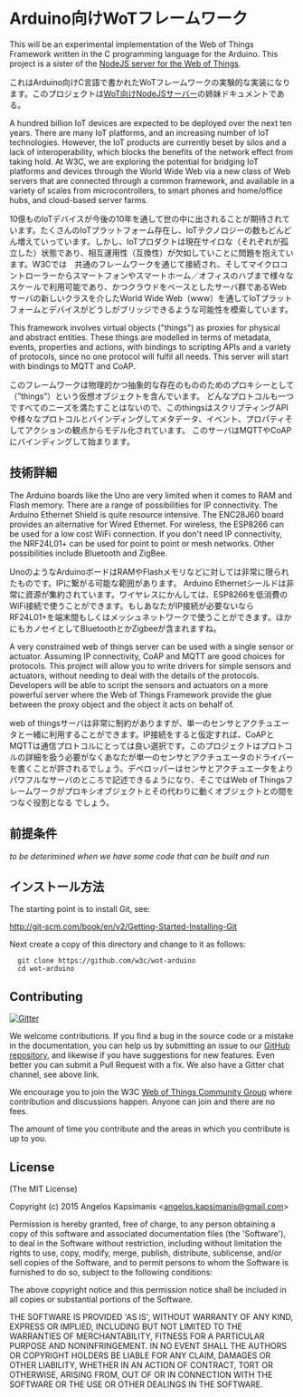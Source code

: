 # Arduino向けWoTフレームワーク

This will be an experimental implementation of the Web of Things Framework written in the C programming language for the Arduino. This project is a sister of the [NodeJS server for the Web of Things](https://github.com/w3c/web-of-things-framework).

これはArduino向けC言語で書かれたWoTフレームワークの実験的な実装になります。このプロジェクトは[WoT向けNodeJSサーバー](https://github.com/w3c/web-of-things-framework)の姉妹ドキュメントである。

A hundred billion IoT devices are expected to be deployed over the next ten years. There are many IoT platforms, and an increasing number of IoT technologies. However, the IoT products are currently beset by silos and a lack of interoperability, which blocks the benefits of the network effect from taking hold.  At W3C, we are exploring the potential for bridging IoT platforms and devices through the World Wide Web via a new class of Web servers that are connected through a common framework, and available in a variety of scales from microcontrollers, to smart phones and home/office hubs, and cloud-based server farms.

10億ものIoTデバイスが今後の10年を通して世の中に出されることが期待されています。たくさんのIoTプラットフォーム存在し、IoTテクノロジーの数もどんどん増えていっています。しかし、IoTプロダクトは現在サイロな（それぞれが孤立した）状態であり、相互運用性（互換性）が欠如していことに問題を抱えています。W3Cでは　共通のフレームワークを通じて接続され、そしてマイクロコントローラーからスマートフォンやスマートホーム／オフィスのハブまで様々なスケールで利用可能であり、かつクラウドをベースとしたサーバ群であるWebサーバの新しいクラスを介したWorld Wide Web（www）を通してIoTプラットフォームとデバイスがどうしがブリッジできるような可能性を模索しています。

This framework involves virtual objects ("things") as proxies for physical and abstract entities. These things are modelled in terms of metadata, events, properties and actions, with bindings to scripting APIs and a variety of protocols, since no one protocol will fulfil all needs. This server will start with bindings to MQTT and CoAP.

このフレームワークは物理的かつ抽象的な存在のもののためのプロキシーとして（”things”）という仮想オブジェクトを含んでいます。
どんなプロトコルも一つですべてのニーズを満たすことはないので、このthingsはスクリプティングAPIや様々なプロトコルとバインディングしてメタデータ、イベント、プロパティそしてアクションの観点からモデル化されています。
このサーバはMQTTやCoAPにバインディングして始まります。

## 技術詳細

The Arduino boards like the Uno are very limited when it comes to RAM and Flash memory. There are a range of possibilities for IP connectivity. The Arduino Ethernet Shield is quite resource intensive. The ENC28J60 board provides an alternative for Wired Ethernet. For wireless, the ESP8266 can be used for a low cost WiFi connection. If you don't need IP connectivity, the NRF24L01+ can be used for point to point or mesh networks. Other possibilities include Bluetooth and ZigBee.

UnoのようなArduinoボードはRAMやFlashメモリなどに対しては非常に限られたものです。IPに繋がる可能な範囲があります。
Arduino Ethernetシールドは非常に資源が集約されています。ワイヤレスにかんしては、ESP8266を低消費のWiFi接続で使うことができます。もしあなたがIP接続が必要ないならRF24L01+を端末間もしくはメッシュネットワークで使うことができます。ほかにもカノセイとしてBluetoothとかZigbeeが含まれますね。

A very constrained web of things server can be used with a single sensor or actuator. Assuming IP connectivity, CoAP and MQTT are good choices for protocols.  This project will allow you to write drivers for simple sensors and actuators, without needing to deal with the details of the protocols. Developers will be able to script the sensors and actuators on a more powerful server where the Web of Things Framework provide the glue between the proxy object and the object it acts on behalf of.

web of thingsサーバは非常に制約がありますが、単一のセンサとアクチュエータと一緒に利用することができます。IP接続をすると仮定すれば、CoAPとMQTTは通信プロトコルにとっては良い選択です。このプロジェクトはプロトコルの詳細を扱う必要がなくあなたが単一のセンサとアクチュエータのドライバーを書くことが許されるでしょう。デベロッパーはセンサとアクチュエータをよりパワフルなサーバのところで記述できるようになり、そこではWeb of Thingsフレームワークがプロキシオブジェクトとその代わりに動くオブジェクトとの間をつなぐ役割となる
でしょう。

## 前提条件

 *to be deterimined when we have some code that can be built and run*
  
## インストール方法

The starting point is to install Git, see:

  http://git-scm.com/book/en/v2/Getting-Started-Installing-Git

Next create a copy of this directory and change to it as follows:

```
  git clone https://github.com/w3c/wot-arduino
  cd wot-arduino
```

## Contributing

[![Gitter](https://badges.gitter.im/Join%20Chat.svg)](https://gitter.im/w3c/web-of-things-framework?utm_source=badge&utm_medium=badge&utm_campaign=pr-badge)

We welcome contributions. If you find a bug in the source code or a mistake in the documentation, you can help us by submitting an issue to our [GitHub repository](https://github.com/w3c/arduino-wot), and likewise if you have suggestions for new features. Even better you can submit a Pull Request with a fix. We also have a Gitter chat channel, see above link.

We encourage you to join the W3C [Web of Things Community Group](https://www.w3.org/community/wot/) where contribution and discussions happen. Anyone can join and there are no fees.

The amount of time you contribute and the areas in which you contribute is up to you. 

## License

(The MIT License)

Copyright (c) 2015 Angelos Kapsimanis &lt;angelos.kapsimanis@gmail.com&gt;

Permission is hereby granted, free of charge, to any person obtaining a copy of this software and associated documentation files (the 'Software'), to deal in the Software without restriction, including without limitation the rights to use, copy, modify, merge, publish, distribute, sublicense, and/or sell copies of the Software, and to permit persons to whom the Software is furnished to do so, subject to the following conditions:

The above copyright notice and this permission notice shall be included in all copies or substantial portions of the Software.

THE SOFTWARE IS PROVIDED 'AS IS', WITHOUT WARRANTY OF ANY KIND, EXPRESS OR IMPLIED, INCLUDING BUT NOT LIMITED TO THE WARRANTIES OF MERCHANTABILITY, FITNESS FOR A PARTICULAR PURPOSE AND NONINFRINGEMENT. IN NO EVENT SHALL THE AUTHORS OR COPYRIGHT HOLDERS BE LIABLE FOR ANY CLAIM, DAMAGES OR OTHER LIABILITY, WHETHER IN AN ACTION OF CONTRACT, TORT OR OTHERWISE, ARISING FROM, OUT OF OR IN CONNECTION WITH THE SOFTWARE OR THE USE OR OTHER DEALINGS IN THE SOFTWARE.
